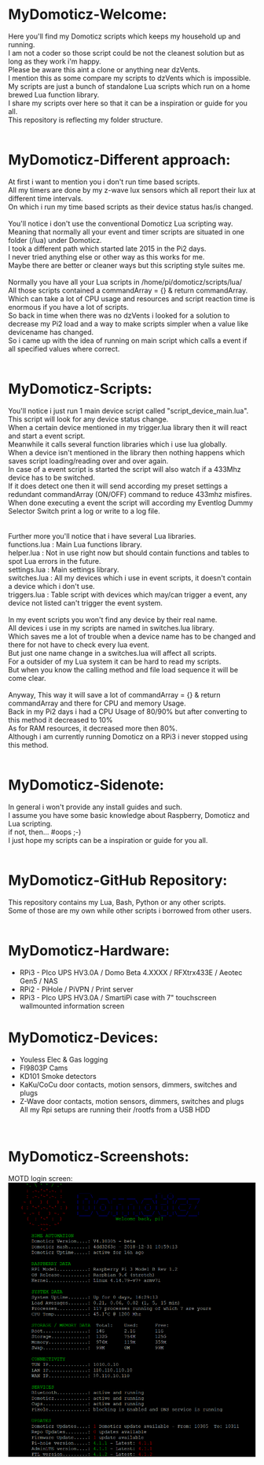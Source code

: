 # MyDomoticz-Welcome:
Here you'll find my Domoticz scripts which keeps my household up and running.<br />
I am not a coder so those script could be not the cleanest solution but as long as they work i'm happy.<br />
Please be aware this aint a clone or anything near dzVents.<br />
I mention this as some compare my scripts to dzVents which is impossible.<br />
My scripts are just a bunch of standalone Lua scripts which run on a home brewed Lua function library.<br /> 
I share my scripts over here so that it can be a inspiration or guide for you all.<br />
This repository is reflecting my folder structure.<br />
<br />

# MyDomoticz-Different approach:
At first i want to mention you i don't run time based scripts.<br />
All my timers are done by my z-wave lux sensors which all report their lux at different time intervals.<br />
On which i run my time based scripts as their device status has/is changed.<br />
<br />
You'll notice i don't use the conventional Domoticz Lua scripting way.<br />
Meaning that normally all your event and timer scripts are situated in one folder (/lua) under Domoticz.<br />
I took a different path which started late 2015 in the Pi2 days.<br />
I never tried anything else or other way as this works for me.<br />
Maybe there are better or cleaner ways but this scripting style suites me.<br />
<br />
Normally you have all your Lua scripts in /home/pi/domoticz/scripts/lua/<br />
All those scripts contained a commandArray = {} & return commandArray.<br />
Which can take a lot of CPU usage and resources and script reaction time is enormous if you have a lot of scripts.<br />
So back in time when there was no dzVents i looked for a solution to decrease my Pi2 load and a way to make scripts simpler when a value like devicename has changed.<br />
So i came up with the idea of running on main script which calls a event if all specified values where correct.<br />
<br />

# MyDomoticz-Scripts: 
You'll notice i just run 1 main device script called "script_device_main.lua".<br />
This script will look for any device status change.<br />
When a certain device mentioned in my trigger.lua library then it will react and start a event script.<br />
Meanwhile it calls several function libraries which i use lua globally.<br />
When a device isn't mentioned in the library then nothing happens which saves script loading/reading over and over again.<br />
In case of a event script is started the script will also watch if a 433Mhz device has to be switched.<br />
If it does detect one then it will send according my preset settings a redundant commandArray (ON/OFF) command to reduce 433mhz misfires.<br />
When done executing a event the script will according my Eventlog Dummy Selector Switch print a log or write to a log file.<br />  
<br />
Further more you'll notice that i have several Lua libraries.<br />
functions.lua : Main Lua functions library.<br />
helper.lua    : Not in use right now but should contain functions and tables to spot Lua errors in the future.<br />
settings.lua  : Main settings library.<br /> 
switches.lua  : All my devices which i use in event scripts, it doesn't contain a device which i don't use.<br />
triggers.lua  : Table script with devices which may/can trigger a event, any device not listed can't trigger the event system.<br />
<br /> 
In my event scripts you won't find any device by their real name.<br />
All devices i use in my scripts are named in switches.lua library.<br />
Which saves me a lot of trouble when a device name has to be changed and there for not have to check every lua event.<br />
But just one name change in a switches.lua will affect all scripts.<br />
For a outsider of my Lua system it can be hard to read my scripts.<br />
But when you know the calling method and file load sequence it will be come clear.<br />
<br />
Anyway, This way it will save a lot of commandArray = {} & return commandArray and there for CPU and memory Usage.<br />
Back in my Pi2 days i had a CPU Usage of 80/90% but after converting to this method it decreased to 10%<br />
As for RAM resources, it decreased more then 80%.<br />
Although i am currently running Domoticz on a RPi3 i never stopped using this method.<br />
<br />

# MyDomoticz-Sidenote:
In general i won't provide any install guides and such.<br />
I assume you have some basic knowledge about Raspberry, Domoticz and Lua scripting.<br />
if not, then... #oops ;-)<br />
I just hope my scripts can be a inspiration or guide for you all.<br />
<br />

# MyDomoticz-GitHub Repository:
This repository contains my Lua, Bash, Python or any other scripts.<br />
Some of those are my own while other scripts i borrowed from other users.<br />
<br />

# MyDomoticz-Hardware:
- RPi3 - PIco UPS HV3.0A / Domo Beta 4.XXXX / RFXtrx433E / Aeotec Gen5 / NAS<br />
- RPi2 - PiHole / PiVPN / Print server<br />
- RPi3 - PIco UPS HV3.0A / SmartiPi case with 7" touchscreen wallmounted information screen<br />
# MyDomoticz-Devices:
- Youless Elec & Gas logging<br />
- FI9803P Cams<br />
- KD101 Smoke detectors<br />
- KaKu/CoCu door contacts, motion sensors, dimmers, switches and plugs<br />
- Z-Wave door contacts, motion sensors, dimmers, switches and plugs<br />
All my Rpi setups are running their /rootfs from a USB HDD<br />
<br />

# MyDomoticz-Screenshots:
MOTD login screen: <br />
![alt text](screenshots/motd_screenshot.png "motd_screenshot")

